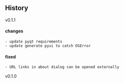 
History
-------

v0.1.1

#### changes

    - update pyqt requirements
    - update generate pyui to catch OSError

#### fixed

    - URL links in about dialog can be opened externally

v0.1.0